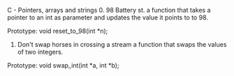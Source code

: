 C - Pointers, arrays and strings
0. 98 Battery st.
a function that takes a pointer to an int as parameter and updates the value it points to to 98.

Prototype: void reset_to_98(int *n);
1. Don't swap horses in crossing a stream
 a function that swaps the values of two integers.

Prototype: void swap_int(int *a, int *b);
